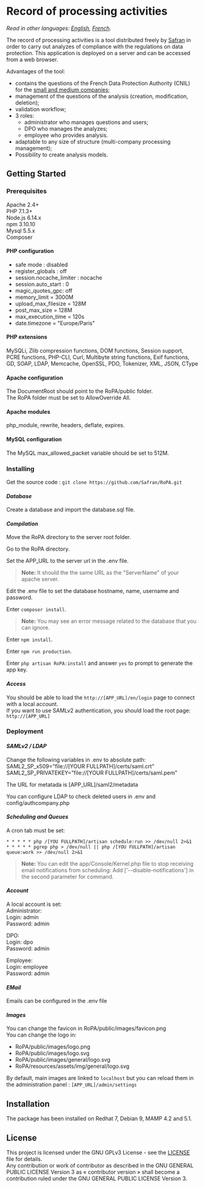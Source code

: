 # Record of processing activities

*Read in other languages: [English](README.md), [French](README.fr.md).*

The record of processing activities is a tool distributed freely by [Safran](https://www.safran-group.com/) in order to carry out analyzes of compliance with the regulations on data protection. This application is deployed on a server and can be accessed from a web browser.

Advantages of the tool:
- contains the questions of the French Data Protection Authority (CNIL) for the [small and medium companies](https://www.cnil.fr/fr/rgpd-et-tpepme-un-nouveau-modele-de-registre-plus-simple-et-plus-didactique);
- management of the questions of the analysis (creation, modification, deletion);
- validation workflow;
- 3 roles:
	- administrator who manages questions and users;
	- DPO who manages the analyzes;
	- employee who provides analysis.
- adaptable to any size of structure (multi-company processing management);
- Possibility to create analysis models.

## Getting Started

### Prerequisites

Apache 2.4+  
PHP 7.1.3+  
Node.js 6.14.x  
npm 3.10.10  
Mysql 5.5.x  
Composer

#### PHP configuration
- safe mode : disabled
- register_globals : off
- session.nocache_limiter : nocache
- session.auto_start : 0
- magic_quotes_gpc: off
- memory_limit = 3000M
- upload_max_filesize = 128M
- post_max_size = 128M
- max_execution_time = 120s
- date.timezone = "Europe/Paris"

#### PHP extensions
MySQLi, Zlib compression functions, DOM functions, Session support, PCRE functions, PHP-CLI, Curl, Multibyte string functions, Exif functions, GD, SOAP, LDAP, Memcache, OpenSSL, PDO, Tokenizer, XML, JSON, CType

#### Apache configuration
The DocumentRoot should point to the RoPA/public folder.  
The RoPA folder must be set to AllowOverride All.

#### Apache modules
php_module, rewrite, headers, deflate, expires.

#### MySQL configuration
The MySQL max_allowed_packet variable should be set to 512M.

### Installing

Get the source code : `git clone https://github.com/Safran/RoPA.git`

#### *Database*

Create a database and import the database.sql file.

#### *Compilation*

Move the RoPA directory to the server root folder.

Go to the RoPA directory.

Set the APP_URL to the server url in the .env file.
> **Note:** It should the the same URL as the "ServerName" of your apache server.

Edit the .env file to set the database hostname, name, username and password.

Enter `composer install`.
> **Note:** You may see an error message related to the database that you can ignore.

Enter `npm install`.

Enter `npm run production`.

Enter `php artisan RoPA:install` and answer `yes` to prompt to generate the app key.

#### *Access*

You should be able to load the `http://[APP_URL]/en/login` page to connect with a local account.  
If you want to use SAMLv2 authentication, you should load the root page: `http://[APP_URL]`

### Deployment

#### *SAMLv2 / LDAP*

Change the following variables in .env to absolute path:  
SAML2_SP_x509="file://[YOUR FULLPATH]/certs/saml.crt"  
SAML2_SP_PRIVATEKEY="file://[YOUR FULLPATH]/certs/saml.pem"

The URL for metatada is [APP_URL]/saml2/metadata

You can configure LDAP to check deleted users in .env and config/authcompany.php

#### *Scheduling and Queues*

A cron tab must be set: 
````
* * * * * php /[YOU FULLPATH]/artisan schedule:run >> /dev/null 2>&1
* * * * * pgrep php > /dev/null || php /[YOU FULLPATH]/artisan queue:work >> /dev/null 2>&1
````

> **Note:** You can edit the app/Console/Kernel.php file to stop receiving email notifications from scheduling: 
Add ['--disable-notifications'] in the second parameter for command.

#### *Account*

A local account is set:  
Administrator:  
Login: admin  
Password: admin

DPO:  
Login: dpo  
Password: admin

Employee:  
Login: employee  
Password: admin

#### *EMail*

Emails can be configured in the .env file

#### *Images*

You can change the favicon in RoPA/public/images/favicon.png  
You can change the logo in:
- RoPA/public/images/logo.png
- RoPA/public/images/logo.svg
- RoPA/public/images/general/logo.svg
- RoPA/resources/assets/img/general/logo.svg

By default, main images are linked to `localhost` but you can reload them in the administration panel : `[APP_URL]/admin/settings`

## Installation

The package has been installed on Redhat 7, Debian 9, MAMP 4.2 and 5.1.

## License

This project is licensed under the GNU GPLv3 License - see the [LICENSE](LICENSE) file for details.  
Any contribution or work of contributor as described in the GNU GENERAL PUBLIC LICENSE Version 3 as « contributor version » shall become a contribution ruled under the GNU GENERAL PUBLIC LICENSE Version 3.
